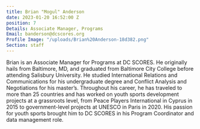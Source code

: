 ```yaml
---
title: Brian "Mogul" Anderson
date: 2023-01-20 16:52:00 Z
position: 7
Details: Associate Manager, Programs
Email: banderson@dcscores.org
Profile Image: "/uploads/Brian%20Anderson-18d382.png"
Section: staff
---
```


Brian is an Associate Manager for Programs at DC SCORES. He originally hails from Baltimore, MD, and graduated from Baltimore City College before attending Salisbury University. He studied International Relations and Communications for his undergraduate degree and Conflict Analysis and Negotiations for his master’s. Throughout his career, he has traveled to more than 25 countries and has worked on youth sports development projects at a grassroots level, from Peace Players International in Cyprus in 2015 to government-level projects at UNESCO in Paris in 2020. His passion for youth sports brought him to DC SCORES in his Program Coordinator and data management role.
